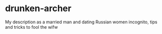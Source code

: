 drunken-archer
==============

My description as a married man and dating Russian women incognito, tips and tricks to fool the wifw
